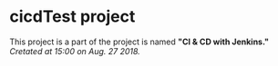 <h1> cicdTest project </h1>
This project is a part of the project is named <B>"CI & CD with Jenkins."</B>
<I>Cretated at 15:00 on Aug. 27 2018.</I>

